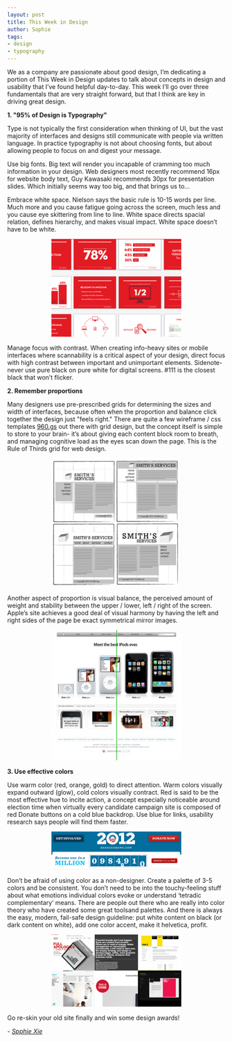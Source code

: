 ```yaml
---
layout: post
title: This Week in Design
author: Sophie
tags:
- design
- typography
---
```


We as a company are passionate about good design, I’m dedicating a portion of
This Week in Design updates to talk about concepts in design and usability that
I’ve found helpful day-to-day. This week I’ll go over three fundamentals that
are very straight forward, but that I think are key in driving great design.

**1. "95% of Design is Typography"**

Type is not typically the first consideration when thinking of UI, but the vast
majority of interfaces and designs still communicate with people via written
language. In practice typography is not about choosing fonts, but about
allowing people to focus on and digest your message.

Use big fonts. Big text will render you incapable of cramming too much
information in your design.  Web designers most recently recommend 16px for
website body text, Guy Kawasaki recommends 30px for presentation slides. Which
initially seems way too big, and that brings us to…

Embrace white space.  Nielson says the basic rule is 10-15 words per line. Much
more and you cause fatigue going across the screen, much less and you cause eye
skittering from line to line.  White space directs spacial relation, defines
hierarchy, and makes visual impact.  White space doesn’t have to be white.

<center><img
src="/images/post-images/this-week-in-design/presentation_slides.png"
width="300"/></center>

Manage focus with contrast. When creating info-heavy sites or mobile interfaces
where scannability is a critical aspect of your design, direct focus with high
contrast between important and unimportant elements. Sidenote- never use pure
black on pure white for digital screens. #111 is the closest black that won’t
flicker.

**2. Remember proportions**

Many designers use pre-prescribed grids for determining the sizes and width of
interfaces, because often when the proportion and balance click together the
design just "feels right."   There are quite a few wireframe / css templates
[960.gs](http://960.gs/)  out there with grid design, but the concept itself is simple
to store to your brain- it’s about giving each content block room to breath,
and managing cognitive load as the eyes scan down the page.  This is the Rule
of Thirds grid for web design.

<center><img src="/images/post-images/this-week-in-design/thirds.png"
width="300"/></center>


Another aspect of proportion is visual balance, the perceived amount of weight
and stability between the upper / lower, left / right of the screen.  Apple’s
site achieves a good deal of visual harmony by having the left and right sides
of the page be exact symmetrical mirror images.

<center><img src="/images/post-images/this-week-in-design/apple1.jpg"
width="300"/></center>


**3. Use effective colors**

Use warm color (red, orange, gold) to direct attention. Warm colors visually
expand outward (glow), cold colors visually contract. Red is said to be the
most effective hue to incite action, a concept especially noticeable around
election time when virtually every candidate campaign site is composed of red
Donate buttons on a cold blue backdrop. Use blue for links, usability research
says people will find them faster.

<center><img
src="/images/post-images/this-week-in-design/screen-shot-2011-10-14-at-6-05-58-pm.png"
width="300"/></center>

Don’t be afraid of using color as a non-designer. Create a palette of 3-5
colors and be consistent. You don’t need to be into the touchy-feeling stuff
about what emotions individual colors evoke or understand ‘tetradic
complementary’ means. There are people out there who are really into color
theory who have created some great toolsand palettes. And there is always the
easy, modern, fail-safe design guideline: put white content on black (or dark
content on white), add one color accent, make it helvetica, profit.

<center><img src="/images/post-images/this-week-in-design/helvetica.png"
width="300"/></center>

Go re-skin your old site finally and win some design awards!

*- [Spphie Xie](https://twitter.com/puffins)*
